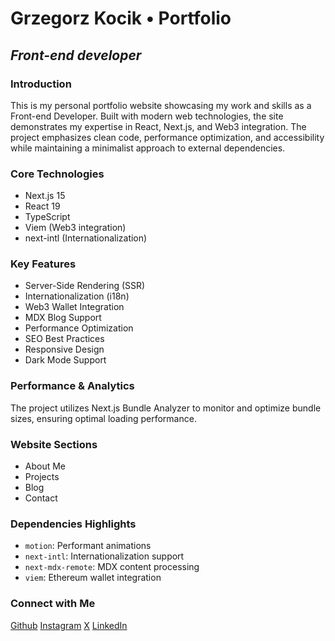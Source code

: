 # Grzegorz Kocik &#8226; Portfolio

## _Front-end developer_

### Introduction

This is my personal portfolio website showcasing my work and skills as a Front-end Developer. Built with modern web technologies, the site demonstrates my expertise in React, Next.js, and Web3 integration. The project emphasizes clean code, performance optimization, and accessibility while maintaining a minimalist approach to external dependencies.

### Core Technologies

-   Next.js 15
-   React 19
-   TypeScript
-   Viem (Web3 integration)
-   next-intl (Internationalization)

### Key Features

-   Server-Side Rendering (SSR)
-   Internationalization (i18n)
-   Web3 Wallet Integration
-   MDX Blog Support
-   Performance Optimization
-   SEO Best Practices
-   Responsive Design
-   Dark Mode Support

### Performance & Analytics

The project utilizes Next.js Bundle Analyzer to monitor and optimize bundle sizes, ensuring optimal loading performance.

### Website Sections

-   About Me
-   Projects
-   Blog
-   Contact

### Dependencies Highlights

-   `motion`: Performant animations
-   `next-intl`: Internationalization support
-   `next-mdx-remote`: MDX content processing
-   `viem`: Ethereum wallet integration

### Connect with Me

[Github](https://github.com/kocik-dev/)
[Instagram](https://www.instagram.com/kocik.dev)
[X](https://x.com/kocik_dev)
[LinkedIn](https://www.linkedin.com/in/kocik-dev/)
